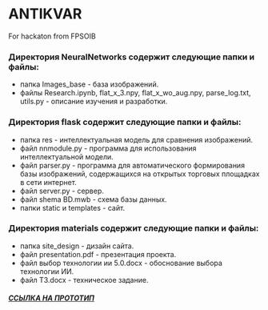 
# ANTIKVAR
For hackaton from FPSOIB
### Директория NeuralNetworks содержит следующие папки и файлы:
- папка Images_base - база изображений.
- файлы Research.ipynb, flat_x_3.npy, flat_x_wo_aug.npy, parse_log.txt, utils.py - описание изучения и разработки.
### Директория flask содержит следующие папки и файлы:
- папка res - интеллектуальная модель для сравнения изображений.
- файл nnmodule.py - программа для использования интеллектуальной модели.
- файл parser.py - программа для автоматического формирования базы изображений, содержащихся на открытых торговых площадках в сети интернет.
- файл server.py - сервер.
- файл shema BD.mwb - схема базы данных.
- папки static и templates - сайт.
### Директория materials содержит следующие папки и файлы:
- папка site_design - дизайн сайта.
- файл presentation.pdf - презентация проекта.
- файл выбор технологии ии 5.0.docx - обоснование выбора технологии ИИ.
- файл ТЗ.docx - техническое задание.

 ##### [ССЫЛКА НА ПРОТОТИП](https://vasilisc.ru/)
